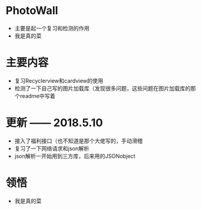 # PhotoWall
- 主要是起一个复习和检测的作用
- 我是真的菜
# 主要内容
- 复习Recyclerview和cardview的使用
- 检测了一下自己写的图片加载库（发现很多问题，这些问题在图片加载库的那个readme中写着
# 更新 —— 2018.5.10
- 接入了福利接口（也不知道是那个大佬写的，手动滑稽
- 复习了一下网络请求和json解析
- json解析一开始用到三方库，后来用的JSONobject
# 领悟
- 我是真的菜

